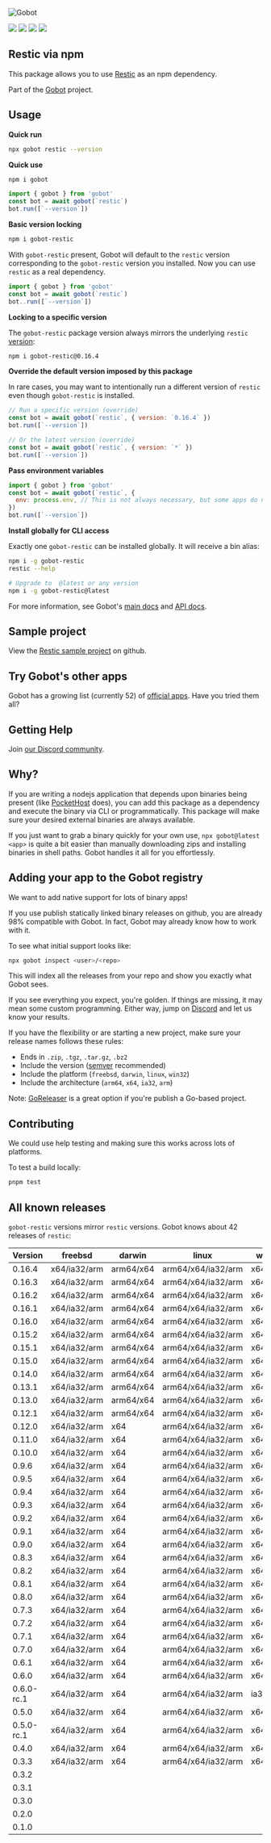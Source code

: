 ![Gobot](https://raw.githubusercontent.com/benallfree/gobot/v1.0.0-alpha.34/assets/gobot-banner-300x.png)

![](https://img.shields.io/npm/v/gobot-restic) ![](https://img.shields.io/npm/dt/gobot-restic) ![](https://img.shields.io/github/commit-activity/t/benallfree/gobot) ![](https://img.shields.io/github/stars/benallfree/gobot)

## Restic via npm

This package allows you to use [Restic](https://restic.net/) as an npm dependency.

Part of the [Gobot](https://www.npmjs.com/package/gobot) project.

## Usage

**Quick run**

```bash
npx gobot restic --version
```

**Quick use**

```bash
npm i gobot
```

```js
import { gobot } from 'gobot'
const bot = await gobot(`restic`)
bot.run([`--version`])
```

**Basic version locking**

```bash
npm i gobot-restic
```

With `gobot-restic` present, Gobot will default to the `restic` version corresponding to the `gobot-restic` version you installed. Now you can use `restic` as a real dependency.

```js
import { gobot } from 'gobot'
const bot = await gobot(`restic`)
bot..run([`--version`])
```

**Locking to a specific version**

The `gobot-restic` package version always mirrors the underlying `restic` [version](#all-known-releases):

```bash
npm i gobot-restic@0.16.4
```

**Override the default version imposed by this package**

In rare cases, you may want to intentionally run a different version of `restic` even though `gobot-restic` is installed.

```js
// Run a specific version (override)
const bot = await gobot(`restic`, { version: `0.16.4` })
bot.run([`--version`])

// Or the latest version (override)
const bot = await gobot(`restic`, { version: `*` })
bot.run([`--version`])
```

**Pass environment variables**

```js
import { gobot } from 'gobot'
const bot = await gobot(`restic`, {
  env: process.env, // This is not always necessary, but some apps do need it
})
bot.run([`--version`])
```

**Install globally for CLI access**

Exactly one `gobot-restic` can be installed globally. It will receive a bin alias:

```bash
npm i -g gobot-restic
restic --help

# Upgrade to  @latest or any version
npm i -g gobot-restic@latest
```

For more information, see Gobot's [main docs](https://www.npmjs.com/package/gobot) and [API docs](https://github.com/benallfree/gobot/blob/v1.0.0-alpha.34/docs/readme.md).

## Sample project

View the [Restic sample project](https://github.com/benallfree/gobot/tree/v1.0.0-alpha.34/src/apps/restic/sample-project) on github.

## Try Gobot's other apps

Gobot has a growing list (currently 52) of [official apps](https://www.npmjs.com/package/gobot#official-gobot-apps). Have you tried them all?

## Getting Help

Join [our Discord community](https://discord.gg/977kMmFnXc).

## Why?

If you are writing a nodejs application that depends upon binaries being present (like [PocketHost](https://github.com/pockethost/pockethost) does), you can add this package as a dependency and execute the binary via CLI or programmatically. This package will make sure your desired external binaries are always available.

If you just want to grab a binary quickly for your own use, `npx gobot@latest <app>` is quite a bit easier than manually downloading zips and installing binaries in shell paths. Gobot handles it all for you effortlessly.

## Adding your app to the Gobot registry

We want to add native support for lots of binary apps!

If you use publish statically linked binary releases on github, you are already 98% compatible with Gobot. In fact, Gobot may already know how to work with it.

To see what initial support looks like:

```bash
npx gobot inspect <user>/<repo>
```

This will index all the releases from your repo and show you exactly what Gobot sees.

If you see everything you expect, you're golden. If things are missing, it may mean some custom programming. Either way, jump on [Discord](https://discord.gg/977kMmFnXc) and let us know your results.

If you have the flexibility or are starting a new project, make sure your release names follows these rules:

- Ends in `.zip`, `.tgz`, `.tar.gz`, `.bz2`
- Include the version ([semver](https://semver.org) recommended)
- Include the platform (`freebsd`, `darwin`, `linux`, `win32`)
- Include the architecture (`arm64`, `x64`, `ia32`, `arm`)

Note: [GoReleaser](https://goreleaser.com/) is a great option if you're publish a Go-based project.

## Contributing

We could use help testing and making sure this works across lots of platforms.

To test a build locally:

```bash
pnpm test
```

## All known releases

`gobot-restic` versions mirror `restic` versions. Gobot knows about 42 releases of `restic`:

| Version    | freebsd      | darwin    | linux              | win32    |
| ---------- | ------------ | --------- | ------------------ | -------- |
| 0.16.4     | x64/ia32/arm | arm64/x64 | arm64/x64/ia32/arm | x64/ia32 |
| 0.16.3     | x64/ia32/arm | arm64/x64 | arm64/x64/ia32/arm | x64/ia32 |
| 0.16.2     | x64/ia32/arm | arm64/x64 | arm64/x64/ia32/arm | x64/ia32 |
| 0.16.1     | x64/ia32/arm | arm64/x64 | arm64/x64/ia32/arm | x64/ia32 |
| 0.16.0     | x64/ia32/arm | arm64/x64 | arm64/x64/ia32/arm | x64/ia32 |
| 0.15.2     | x64/ia32/arm | arm64/x64 | arm64/x64/ia32/arm | x64/ia32 |
| 0.15.1     | x64/ia32/arm | arm64/x64 | arm64/x64/ia32/arm | x64/ia32 |
| 0.15.0     | x64/ia32/arm | arm64/x64 | arm64/x64/ia32/arm | x64/ia32 |
| 0.14.0     | x64/ia32/arm | arm64/x64 | arm64/x64/ia32/arm | x64/ia32 |
| 0.13.1     | x64/ia32/arm | arm64/x64 | arm64/x64/ia32/arm | x64/ia32 |
| 0.13.0     | x64/ia32/arm | arm64/x64 | arm64/x64/ia32/arm | x64/ia32 |
| 0.12.1     | x64/ia32/arm | arm64/x64 | arm64/x64/ia32/arm | x64/ia32 |
| 0.12.0     | x64/ia32/arm | x64       | arm64/x64/ia32/arm | x64/ia32 |
| 0.11.0     | x64/ia32/arm | x64       | arm64/x64/ia32/arm | x64/ia32 |
| 0.10.0     | x64/ia32/arm | x64       | arm64/x64/ia32/arm | x64/ia32 |
| 0.9.6      | x64/ia32/arm | x64       | arm64/x64/ia32/arm | x64/ia32 |
| 0.9.5      | x64/ia32/arm | x64       | arm64/x64/ia32/arm | x64/ia32 |
| 0.9.4      | x64/ia32/arm | x64       | arm64/x64/ia32/arm | x64/ia32 |
| 0.9.3      | x64/ia32/arm | x64       | arm64/x64/ia32/arm | x64/ia32 |
| 0.9.2      | x64/ia32/arm | x64       | arm64/x64/ia32/arm | x64/ia32 |
| 0.9.1      | x64/ia32/arm | x64       | arm64/x64/ia32/arm | x64/ia32 |
| 0.9.0      | x64/ia32/arm | x64       | arm64/x64/ia32/arm | x64/ia32 |
| 0.8.3      | x64/ia32/arm | x64       | arm64/x64/ia32/arm | x64/ia32 |
| 0.8.2      | x64/ia32/arm | x64       | arm64/x64/ia32/arm | x64/ia32 |
| 0.8.1      | x64/ia32/arm | x64       | arm64/x64/ia32/arm | x64/ia32 |
| 0.8.0      | x64/ia32/arm | x64       | arm64/x64/ia32/arm | x64/ia32 |
| 0.7.3      | x64/ia32/arm | x64       | arm64/x64/ia32/arm | x64/ia32 |
| 0.7.2      | x64/ia32/arm | x64       | arm64/x64/ia32/arm | x64/ia32 |
| 0.7.1      | x64/ia32/arm | x64       | arm64/x64/ia32/arm | x64/ia32 |
| 0.7.0      | x64/ia32/arm | x64       | arm64/x64/ia32/arm | x64/ia32 |
| 0.6.1      | x64/ia32/arm | x64       | arm64/x64/ia32/arm | x64/ia32 |
| 0.6.0      | x64/ia32/arm | x64       | arm64/x64/ia32/arm | x64/ia32 |
| 0.6.0-rc.1 | x64/ia32/arm | x64       | arm64/x64/ia32/arm | ia32     |
| 0.5.0      | x64/ia32/arm | x64       | arm64/x64/ia32/arm | x64/ia32 |
| 0.5.0-rc.1 | x64/ia32/arm | x64       | arm64/x64/ia32/arm | x64/ia32 |
| 0.4.0      | x64/ia32/arm | x64       | arm64/x64/ia32/arm | x64/ia32 |
| 0.3.3      | x64/ia32/arm | x64       | arm64/x64/ia32/arm | x64/ia32 |
| 0.3.2      |              |           |                    |          |
| 0.3.1      |              |           |                    |          |
| 0.3.0      |              |           |                    |          |
| 0.2.0      |              |           |                    |          |
| 0.1.0      |              |           |                    |          |

